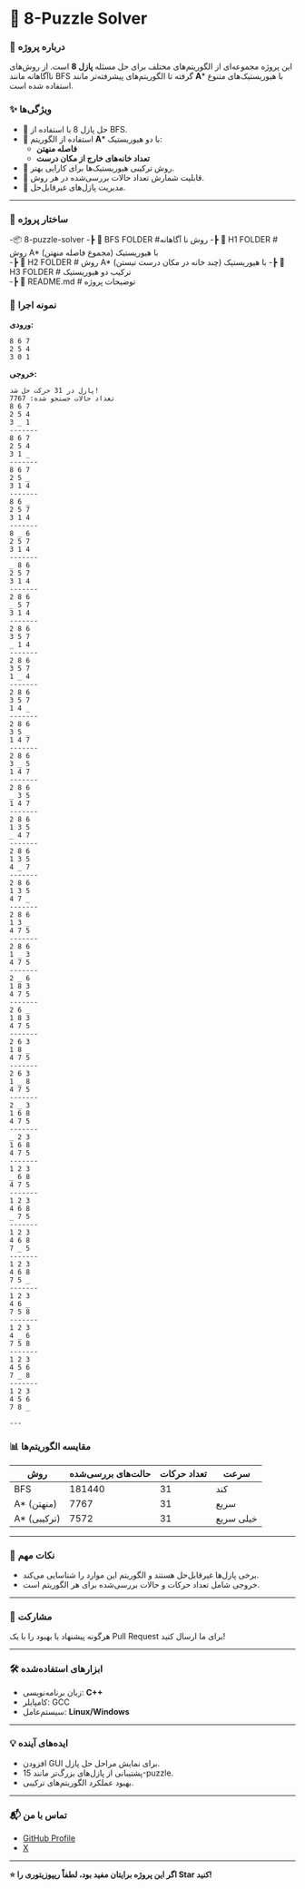 

# 🧩 **8-Puzzle Solver**  

### 🚀 **درباره پروژه**  
این پروژه مجموعه‌ای از الگوریتم‌های مختلف برای حل مسئله **پازل 8** است. از روش‌های ناآگاهانه مانند BFS گرفته تا الگوریتم‌های پیشرفته‌تر مانند **A*** با هیوریستیک‌های متنوع استفاده شده است.  

### ✨ **ویژگی‌ها**  
- 🌟 حل پازل 8 با استفاده از BFS.  
- 🌟 استفاده از الگوریتم **A*** با دو هیوریستیک:  
  - **فاصله منهتن**  
  - **تعداد خانه‌های خارج از مکان درست**  
- 🌟 روش ترکیبی هیوریستیک‌ها برای کارایی بهتر.  
- 🌟 قابلیت شمارش تعداد حالات بررسی‌شده در هر روش.  
- 🌟 مدیریت پازل‌های غیرقابل‌حل.  

---

### 📂 **ساختار پروژه**  

-📦 8-puzzle-solver
-┣ 📜 BFS FOLDER          #روش نا آگاهانه 
-┣ 📜 H1 FOLDER           # روش A*  با هیوریستیک (مجموع فاصله منهتن)  
-┣ 📜 H2 FOLDER           # روش  A* با هیوریستیک (چند خانه در مکان درست نیستن) 
-┣ 📜 H3 FOLDER           # ترکیب دو هیوریستیک  
-┣ 📜 README.md           # توضیحات پروژه  


### 🧪 **نمونه اجرا**  
**ورودی:**  
```
8 6 7  
2 5 4  
3 0 1  
```  

**خروجی:**  
```
پازل در 31 حرکت حل شد!
تعداد حالات جستجو شده: 7767
8 6 7 
2 5 4 
3 _ 1 
-------
8 6 7 
2 5 4 
3 1 _ 
-------
8 6 7 
2 5 _ 
3 1 4 
-------
8 6 _ 
2 5 7 
3 1 4 
-------
8 _ 6 
2 5 7 
3 1 4 
-------
_ 8 6 
2 5 7 
3 1 4 
-------
2 8 6 
_ 5 7 
3 1 4 
-------
2 8 6 
3 5 7 
_ 1 4 
-------
2 8 6 
3 5 7 
1 _ 4 
-------
2 8 6 
3 5 7 
1 4 _ 
-------
2 8 6 
3 5 _ 
1 4 7 
-------
2 8 6 
3 _ 5 
1 4 7 
-------
2 8 6 
_ 3 5 
1 4 7 
-------
2 8 6 
1 3 5 
_ 4 7 
-------
2 8 6 
1 3 5 
4 _ 7 
-------
2 8 6 
1 3 5 
4 7 _ 
-------
2 8 6 
1 3 _ 
4 7 5 
-------
2 8 6 
1 _ 3 
4 7 5 
-------
2 _ 6 
1 8 3 
4 7 5 
-------
2 6 _ 
1 8 3 
4 7 5 
-------
2 6 3 
1 8 _ 
4 7 5 
-------
2 6 3 
1 _ 8 
4 7 5 
-------
2 _ 3 
1 6 8 
4 7 5 
-------
_ 2 3 
1 6 8 
4 7 5 
-------
1 2 3 
_ 6 8 
4 7 5 
-------
1 2 3 
4 6 8 
_ 7 5 
-------
1 2 3 
4 6 8 
7 _ 5 
-------
1 2 3 
4 6 8 
7 5 _ 
-------
1 2 3 
4 6 _ 
7 5 8 
-------
1 2 3 
4 _ 6 
7 5 8 
-------
1 2 3 
4 5 6 
7 _ 8 
-------
1 2 3 
4 5 6 
7 8 _ 

---
```
### 📊 **مقایسه الگوریتم‌ها**  
| **روش**              | **حالت‌های بررسی‌شده** | **تعداد حرکات** | **سرعت**   |  
|-----------------------|------------------------|------------------|------------|  
| BFS                  | 181440            | 31               | کند        |  
| A* (منهتن)          | 7767                    | 31               | سریع       |  
| A* (ترکیبی)          | 7572                    | 31               | خیلی سریع  |  

---

### 📌 **نکات مهم**  
- برخی پازل‌ها غیرقابل‌حل هستند و الگوریتم این موارد را شناسایی می‌کند.  
- خروجی شامل تعداد حرکات و حالات بررسی‌شده برای هر الگوریتم است.  

---

### 🤝 **مشارکت**  
هرگونه پیشنهاد یا بهبود را با یک Pull Request برای ما ارسال کنید!  

---

### 🛠️ **ابزارهای استفاده‌شده**  
- زبان برنامه‌نویسی: **C++**  
- کامپایلر: GCC  
- سیستم‌عامل: **Linux/Windows**  

---

### 💡 **ایده‌های آینده**  
- افزودن GUI برای نمایش مراحل حل پازل.  
- پشتیبانی از پازل‌های بزرگ‌تر مانند 15-puzzle.  
- بهبود عملکرد الگوریتم‌های ترکیبی.  

---

### 📬 **تماس با من**  
- [GitHub Profile](https://github.com/Shayanpouryazdan)  
- [X](https://x.com/SHAYANDVLPR)  

---

**⭐ اگر این پروژه برایتان مفید بود، لطفاً ریپوزیتوری را Star کنید!**
